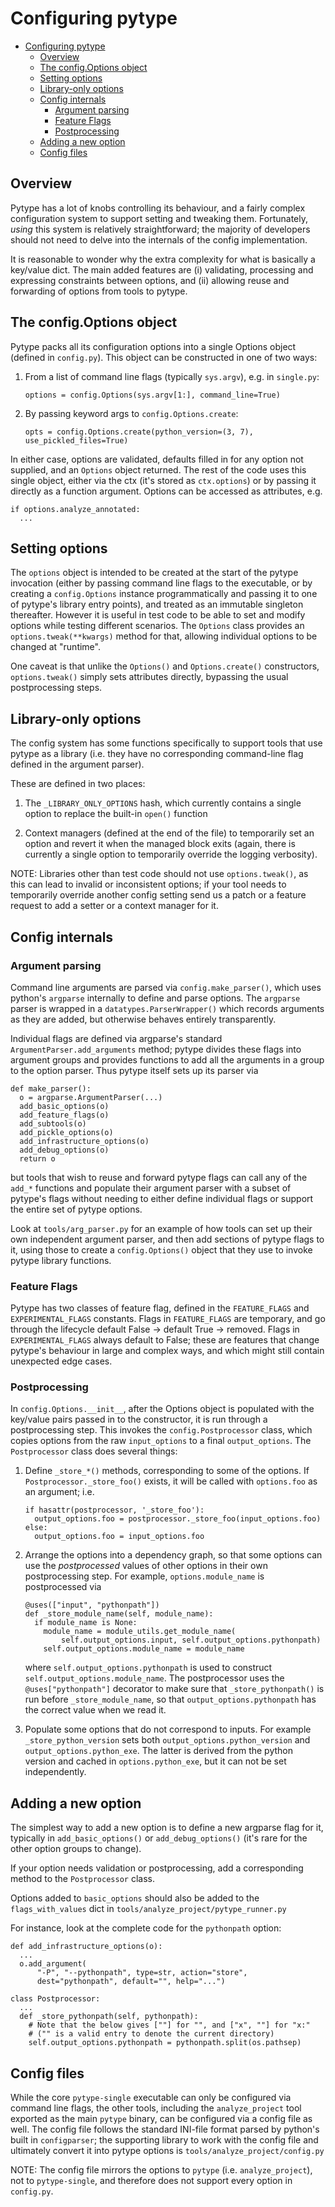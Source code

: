 # Configuring pytype

<!--*
freshness: { exempt: true }
*-->

<!--ts-->
* [Configuring pytype](#configuring-pytype)
   * [Overview](#overview)
   * [The config.Options object](#the-configoptions-object)
   * [Setting options](#setting-options)
   * [Library-only options](#library-only-options)
   * [Config internals](#config-internals)
      * [Argument parsing](#argument-parsing)
      * [Feature Flags](#feature-flags)
      * [Postprocessing](#postprocessing)
   * [Adding a new option](#adding-a-new-option)
   * [Config files](#config-files)

<!-- Created by https://github.com/ekalinin/github-markdown-toc -->
<!-- Added by: rechen, at: Tue May 16 07:27:39 PM PDT 2023 -->

<!--te-->

## Overview

Pytype has a lot of knobs controlling its behaviour, and a fairly complex
configuration system to support setting and tweaking them. Fortunately, *using*
this system is relatively straightforward; the majority of developers should not
need to delve into the internals of the config implementation.

It is reasonable to wonder why the extra complexity for what is basically a
key/value dict. The main added features are (i) validating, processing and
expressing constraints between options, and (ii) allowing reuse and forwarding
of options from tools to pytype.

## The config.Options object

Pytype packs all its configuration options into a single Options object (defined
in `config.py`). This object can be constructed in one of two ways:

1. From a list of command line flags (typically `sys.argv`), e.g. in
   `single.py`:

   ```
   options = config.Options(sys.argv[1:], command_line=True)
   ```

2. By passing keyword args to `config.Options.create`:

   ```
   opts = config.Options.create(python_version=(3, 7), use_pickled_files=True)
   ```

In either case, options are validated, defaults filled in for any option not
supplied, and an `Options` object returned. The rest of the code uses this
single object, either via the ctx (it's stored as `ctx.options`) or by passing
it directly as a function argument. Options can be accessed as attributes, e.g.

```
if options.analyze_annotated:
  ...
```

## Setting options

The `options` object is intended to be created at the start of the pytype
invocation (either by passing command line flags to the executable, or by
creating a `config.Options` instance programmatically and passing it to one of
pytype's library entry points), and treated as an immutable singleton
thereafter. However it is useful in test code to be able to set and modify
options while testing different scenarios. The `Options` class provides an
`options.tweak(**kwargs)` method for that, allowing individual options to be
changed at "runtime".

One caveat is that unlike the `Options()` and `Options.create()` constructors,
`options.tweak()` simply sets attributes directly, bypassing the usual
postprocessing steps.


## Library-only options

The config system has some functions specifically to support tools that use
pytype as a library (i.e. they have no corresponding command-line flag defined
in the argument parser).

These are defined in two places:

1. The `_LIBRARY_ONLY_OPTIONS` hash, which currently contains a single option to
   replace the built-in `open()` function

2. Context managers (defined at the end of the file) to temporarily set an
   option and revert it when the managed block exits (again, there is currently
   a single option to temporarily override the logging verbosity).

NOTE: Libraries other than test code should not use `options.tweak()`, as this
can lead to invalid or inconsistent options; if your tool needs to temporarily
override another config setting send us a patch or a feature request to add a
setter or a context manager for it.


## Config internals

### Argument parsing

Command line arguments are parsed via `config.make_parser()`, which uses
python's `argparse` internally to define and parse options. The `argparse`
parser is wrapped in a `datatypes.ParserWrapper()` which records arguments as
they are added, but otherwise behaves entirely transparently.

Individual flags are defined via argparse's standard
`ArgumentParser.add_arguments` method; pytype divides these flags into argument
groups and provides functions to add all the arguments in a group to the option
parser. Thus pytype itself sets up its parser via

```
def make_parser():
  o = argparse.ArgumentParser(...)
  add_basic_options(o)
  add_feature_flags(o)
  add_subtools(o)
  add_pickle_options(o)
  add_infrastructure_options(o)
  add_debug_options(o)
  return o
```

but tools that wish to reuse and forward pytype flags can call any of the
`add_*` functions and populate their argument parser with a subset of pytype's
flags without needing to either define individual flags or support the entire
set of pytype options.

Look at `tools/arg_parser.py` for an example of how tools can set up their own
independent argument parser, and then add sections of pytype flags to it, using
those to create a `config.Options()` object that they use to invoke pytype
library functions.

### Feature Flags

Pytype has two classes of feature flag, defined in the `FEATURE_FLAGS` and
`EXPERIMENTAL_FLAGS` constants. Flags in `FEATURE_FLAGS` are temporary, and go
through the lifecycle default False -> default True -> removed. Flags in
`EXPERIMENTAL_FLAGS` always default to False; these are features that change
pytype's behaviour in large and complex ways, and which might still contain
unexpected edge cases.

### Postprocessing

In `config.Options.__init__`, after the Options object is populated with the
key/value pairs passed in to the constructor, it is run through a
postprocessing step. This invokes the `config.Postprocessor` class, which
copies options from the raw `input_options` to a final `output_options`. The
`Postprocessor` class does several things:

1.  Define `_store_*()` methods, corresponding to some of the options. If
    `Postprocessor._store_foo()` exists, it will be called with `options.foo` as
    an argument; i.e.

    ```
    if hasattr(postprocessor, '_store_foo'):
      output_options.foo = postprocessor._store_foo(input_options.foo)
    else:
      output_options.foo = input_options.foo
    ```

2.  Arrange the options into a dependency graph, so that some options can use
    the *postprocessed* values of other options in their own postprocessing
    step. For example, `options.module_name` is postprocessed via

    ```
    @uses(["input", "pythonpath"])
    def _store_module_name(self, module_name):
      if module_name is None:
        module_name = module_utils.get_module_name(
            self.output_options.input, self.output_options.pythonpath)
        self.output_options.module_name = module_name
    ```

    where `self.output_options.pythonpath` is used to construct
    `self.output_options.module_name`. The postprocessor uses the
    `@uses["pythonpath"]` decorator to make sure that `_store_pythonpath()` is
    run before `_store_module_name`, so that `output_options.pythonpath` has the
    correct value when we read it.

3.  Populate some options that do not correspond to inputs. For example
    `_store_python_version` sets both `output_options.python_version` and
    `output_options.python_exe`. The latter is derived from the python version
    and cached in `options.python_exe`, but it can not be set independently.

## Adding a new option

The simplest way to add a new option is to define a new argparse flag for it,
typically in `add_basic_options()` or `add_debug_options()` (it's rare for the
other option groups to change).

If your option needs validation or postprocessing, add a corresponding method to
the `Postprocessor` class.

Options added to `basic_options` should also be added to the
`flags_with_values` dict in `tools/analyze_project/pytype_runner.py`

For instance, look at the complete code for the `pythonpath` option:

```
def add_infrastructure_options(o):
  ...
  o.add_argument(
      "-P", "--pythonpath", type=str, action="store",
      dest="pythonpath", default="", help="...")

class Postprocessor:
  ...
  def _store_pythonpath(self, pythonpath):
    # Note that the below gives [""] for "", and ["x", ""] for "x:"
    # ("" is a valid entry to denote the current directory)
    self.output_options.pythonpath = pythonpath.split(os.pathsep)
```

## Config files

While the core `pytype-single` executable can only be configured via command
line flags, the other tools, including the `analyze_project` tool exported as
the main `pytype` binary, can be configured via a config file as well. The
config file follows the standard INI-file format parsed by python's built in
`configparser`; the supporting library to work with the config file and
ultimately convert it into pytype options is `tools/analyze_project/config.py`

NOTE: The config file mirrors the options to `pytype` (i.e. `analyze_project`),
not to `pytype-single`, and therefore does not support every option in
`config.py`.
